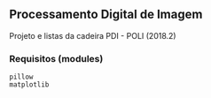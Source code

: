 ## Processamento Digital de Imagem

Projeto e listas da cadeira PDI - POLI (2018.2)

### Requisitos (modules)
    pillow
    matplotlib
